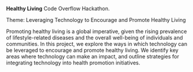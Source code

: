 **Healthy Living**
Code Overflow Hackathon.

Theme: Leveraging Technology to Encourage and Promote Healthy Living

Promoting healthy living is a global imperative, given the rising prevalence of lifestyle-related diseases and the overall well-being of individuals and communities. In this project, we explore the ways in which technology can be leveraged to encourage and promote healthy living. We identify key areas where technology can make an impact, and outline strategies for integrating technology into health promotion initiatives.
